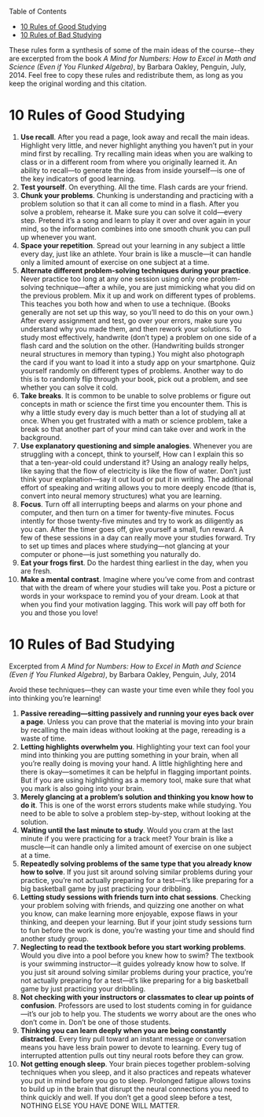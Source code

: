 <!-- START doctoc generated TOC please keep comment here to allow auto update -->
<!-- DON'T EDIT THIS SECTION, INSTEAD RE-RUN doctoc TO UPDATE -->
Table of Contents

-   [10 Rules of Good Studying](#10-rules-of-good-studying)
-   [10 Rules of Bad Studying](#10-rules-of-bad-studying)

<!-- END doctoc generated TOC please keep comment here to allow auto update -->
These rules form a synthesis of some of the main ideas of the
course--they are excerpted from the book *A Mind for Numbers: How to
Excel in Math and Science (Even if You Flunked Algebra)*, by Barbara
Oakley, Penguin, July, 2014. Feel free to copy these rules and
redistribute them, as long as you keep the original wording and this
citation.

10 Rules of Good Studying
=========================

1.  **Use recall**. After you read a page, look away and recall the
    main ideas. Highlight very little, and never highlight anything you
    haven’t put in your mind first by recalling. Try recalling main
    ideas when you are walking to class or in a different room from
    where you originally learned it. An ability to recall—to generate
    the ideas from inside yourself—is one of the key indicators of
    good learning.
2.  **Test yourself**. On everything. All the time. Flash cards are
    your friend.
3.  **Chunk your problems**. Chunking is understanding and practicing
    with a problem solution so that it can all come to mind in a flash.
    After you solve a problem, rehearse it. Make sure you can solve it
    cold—every step. Pretend it’s a song and learn to play it over and
    over again in your mind, so the information combines into one smooth
    chunk you can pull up whenever you want.
4.  **Space your repetition**. Spread out your learning in any subject a
    little every day, just like an athlete. Your brain is like a
    muscle—it can handle only a limited amount of exercise on one
    subject at a time.
5.  **Alternate different problem-solving techniques during your
    practice**. Never practice too long at any one session using only
    one problem-solving technique—after a while, you are just mimicking
    what you did on the previous problem. Mix it up and work on
    different types of problems. This teaches you both how and when to
    use a technique. (Books generally are not set up this way, so you’ll
    need to do this on your own.) After every assignment and test, go
    over your errors, make sure you understand why you made them, and
    then rework your solutions. To study most effectively, handwrite
    (don’t type) a problem on one side of a flash card and the solution
    on the other. (Handwriting builds stronger neural structures in
    memory than typing.) You might also photograph the card if you want
    to load it into a study app on your smartphone. Quiz yourself
    randomly on different types of problems. Another way to do this is
    to randomly flip through your book, pick out a problem, and see
    whether you can solve it cold.
6.  **Take breaks**. It is common to be unable to solve problems or
    figure out concepts in math or science the first time you
    encounter them. This is why a little study every day is much better
    than a lot of studying all at once. When you get frustrated with a
    math or science problem, take a break so that another part of your
    mind can take over and work in the background.
7.  **Use explanatory questioning and simple analogies**. Whenever you
    are struggling with a concept, think to yourself, How can I explain
    this so that a ten-year-old could understand it? Using an analogy
    really helps, like saying that the flow of electricity is like the
    flow of water. Don’t just think your explanation—say it out loud or
    put it in writing. The additional effort of speaking and writing
    allows you to more deeply encode (that is, convert into neural
    memory structures) what you are learning.
8.  **Focus**. Turn off all interrupting beeps and alarms on your phone
    and computer, and then turn on a timer for twenty-five minutes.
    Focus intently for those twenty-five minutes and try to work as
    diligently as you can. After the timer goes off, give yourself a
    small, fun reward. A few of these sessions in a day can really move
    your studies forward. Try to set up times and places where
    studying—not glancing at your computer or phone—is just something
    you naturally do.
9.  **Eat your frogs first**. Do the hardest thing earliest in the day,
    when you are fresh.
10. **Make a mental contrast**. Imagine where you’ve come from and
    contrast that with the dream of where your studies will take you.
    Post a picture or words in your workspace to remind you of
    your dream. Look at that when you find your motivation lagging. This
    work will pay off both for you and those you love!

10 Rules of Bad Studying
========================

Excerpted from *A Mind for Numbers: How to Excel in Math and Science
(Even if You Flunked Algebra)*, by Barbara Oakley, Penguin, July, 2014

Avoid these techniques—they can waste your time even while they fool you
into thinking you’re learning!

1.  **Passive rereading—sitting passively and running your eyes back
    over a page**. Unless you can prove that the material is moving into
    your brain by recalling the main ideas without looking at the page,
    rereading is a waste of time.
2.  **Letting highlights overwhelm you**. Highlighting your text can
    fool your mind into thinking you are putting something in your
    brain, when all you’re really doing is moving your hand. A little
    highlighting here and there is okay—sometimes it can be helpful in
    flagging important points. But if you are using highlighting as a
    memory tool, make sure that what you mark is also going into
    your brain.
3.  **Merely glancing at a problem’s solution and thinking you know how
    to do it**. This is one of the worst errors students make
    while studying. You need to be able to solve a problem step-by-step,
    without looking at the solution.
4.  **Waiting until the last minute to study**. Would you cram at the
    last minute if you were practicing for a track meet? Your brain is
    like a muscle—it can handle only a limited amount of exercise on one
    subject at a time.
5.  **Repeatedly solving problems of the same type that you already know
    how to solve**. If you just sit around solving similar problems
    during your practice, you’re not actually preparing for a test—it’s
    like preparing for a big basketball game by just practicing
    your dribbling.
6.  **Letting study sessions with friends turn into chat sessions**.
    Checking your problem solving with friends, and quizzing one another
    on what you know, can make learning more enjoyable, expose flaws in
    your thinking, and deepen your learning. But if your joint study
    sessions turn to fun before the work is done, you’re wasting your
    time and should find another study group.
7.  **Neglecting to read the textbook before you start working
    problems**. Would you dive into a pool before you knew how to swim?
    The textbook is your swimming instructor—it guides yolready know how
    to solve. If you just sit around solving similar problems during
    your practice, you’re not actually preparing for a test—it’s like
    preparing for a big basketball game by just practicing
    your dribbling.
8.  **Not checking with your instructors or classmates to clear up
    points of confusion**. Professors are used to lost students coming
    in for guidance—it’s our job to help you. The students we worry
    about are the ones who don’t come in. Don’t be one of
    those students.
9.  **Thinking you can learn deeply when you are being constantly
    distracted**. Every tiny pull toward an instant message or
    conversation means you have less brain power to devote to learning.
    Every tug of interrupted attention pulls out tiny neural roots
    before they can grow.
10. **Not getting enough sleep**. Your brain pieces together
    problem-solving techniques when you sleep, and it also practices and
    repeats whatever you put in mind before you go to sleep. Prolonged
    fatigue allows toxins to build up in the brain that disrupt the
    neural connections you need to think quickly and well. If you don’t
    get a good sleep before a test, NOTHING ELSE YOU HAVE DONE
    WILL MATTER.

